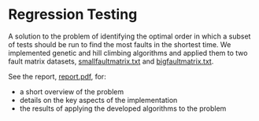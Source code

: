 # Regression Testing

A solution to the problem of identifying the optimal order in which a subset of tests should be run to find the most faults in the shortest time. We implemented genetic and hill climbing algorithms and applied them to two fault matrix datasets, [smallfaultmatrix.txt](https://github.com/tiggerdine/regression-testing/blob/master/python/smallfaultmatrix.txt) and [bigfaultmatrix.txt](https://github.com/tiggerdine/regression-testing/blob/master/python/bigfaultmatrix.txt).

See the report, [report.pdf](https://github.com/tiggerdine/regression-testing/blob/master/report.pdf), for:
 - a short overview of the problem
 - details on the key aspects of the implementation
 - the results of applying the developed algorithms to the problem
